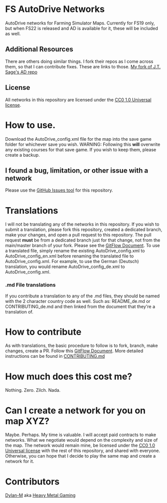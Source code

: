 # FS AutoDrive Networks
AutoDrive networks for Farming Simulator Maps. Currently for FS19 only, but when FS22 is released and AD is available for it, these will be included as well.

## Additional Resources
There are others doing similar things. I fork their repos as I come across them, so that I can contribute fixes. These are links to those.
[My fork of J.T. Sage's AD repo](https://github.com/Dylan-M/FS19_AutoDrive_Courses)

## License
All networks in this repository are licensed under the [CC0 1.0 Universal license](LICENSE).

# How to use.
Download the AutoDrive_config.xml file for the map into the save game folder for whichever save you wish.
WARNING: Following this **will** overwrite any existing courses for that save game. If you wish to keep them, please create a backup.

## I found a bug, limitation, or other issue with a network
Please use the [GitHub Issues tool](https://github.com/Dylan-M/FS-AutoDrive-Networks/issues) for this repository.

# Translations
I will not be translating any of the networks in this repository. If you wish to submit a translation, please fork this repository, created a dedicated branch, make your changes, and open a pull request to this repository. The pull request **must** be from a dedicated branch just for that change, not from the main/master branch of your fork. Please see the [GitFlow Document](https://guides.github.com/introduction/flow/).
To use a translated file, simply rename the existing AutoDrive_config.xml to AutoDrive_config_en.xml before renaming the translated file to AutoDrive_config.xml. For example, to use the German (Deutsch) translation, you would rename AutoDrive_config_de.xml to AutoDrive_config.xml.

### .md File translations
If you contribute a translation to any of the .md files, they should be named with the 2 character country code as well. Such as: README_de.md or CONTRIBUTING_de.md and then linked from the document that they're a translation of.

# How to contribute
As with translations, the basic procedure to follow is to fork, branch, make changes, create a PR. Follow this [GitFlow Document](https://guides.github.com/introduction/flow/). More detailed instructions can be found in [CONTRIBUTING.md](CONTRIBUTING.md)

# How much does this cost me?
Nothing. Zero. Zilch. Nada.

# Can I create a network for you on map XYZ?
Maybe. Perhaps. My time is valuable. I will accept paid contracts to make networks. What we negotiate would depend on the complexity and size of the map. The network would remain mine, be licensed under the [CC0 1.0 Universal license](LICENSE) with the rest of this repository, and shared with everyone. Otherwise, you can hope that I decide to play the same map and create a network for it.

# Contributors
[Dylan-M](https://github.com/Dylan-M) aka [Heavy Metal Gaming](https://studio.youtube.com/channel/UCFR1kTRqT_PrV97_sNCWHAA)
